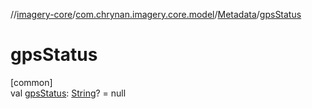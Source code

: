 //[imagery-core](../../../index.md)/[com.chrynan.imagery.core.model](../index.md)/[Metadata](index.md)/[gpsStatus](gps-status.md)

# gpsStatus

[common]\
val [gpsStatus](gps-status.md): [String](https://kotlinlang.org/api/latest/jvm/stdlib/kotlin/-string/index.html)? = null
